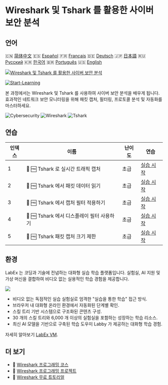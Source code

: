 # Wireshark 및 Tshark 를 활용한 사이버 보안 분석

## 언어

🇨🇳 [简体中文](README_zh.md) 🇪🇸 [Español](README_es.md) 🇫🇷 [Français](README_fr.md) 🇩🇪 [Deutsch](README_de.md) 🇯🇵 [日本語](README_ja.md) 🇷🇺 [Русский](README_ru.md) 🇰🇷 [한국어](README_ko.md) 🇧🇷 [Português](README_pt.md) 🇺🇸 [English](README.md) 

[![Wireshark 및 Tshark 를 활용한 사이버 보안 분석](https://cover-creator.labex.io/cybersecurity-analysis-with-wireshark-and-tshark.png?lang=ko)](https://labex.io/ko/courses/cybersecurity-analysis-with-wireshark-and-tshark)

[![Start-Learning](https://img.shields.io/badge/Start-Learning-whitesmoke?style=for-the-badge)](https://labex.io/ko/courses/cybersecurity-analysis-with-wireshark-and-tshark)

본 과정에서는 Wireshark 및 Tshark 를 사용하여 사이버 보안 분석을 배우게 됩니다. 효과적인 네트워크 보안 모니터링을 위해 패킷 캡처, 필터링, 프로토콜 분석 및 자동화를 마스터하세요.

![Cybersecurity](https://img.shields.io/badge/Cybersecurity-whitesmoke?style=for-the-badge&logo=cybersecurity)
![Wireshark](https://img.shields.io/badge/Wireshark-whitesmoke?style=for-the-badge&logo=wireshark)
![Tshark](https://img.shields.io/badge/Tshark-whitesmoke?style=for-the-badge&logo=tshark)


## 연습

|   인덱스 | 이름                                       | 난이도   | 연습                                                                                                                   |
|----------|--------------------------------------------|----------|------------------------------------------------------------------------------------------------------------------------|
|        1 | 📖 🆓 Tshark 로 실시간 트래픽 캡처         | 초급     | <a target='_blank' href='https://labex.io/ko/tutorials/wireshark-capture-live-traffic-in-tshark-548916'>실습 시작</a>  |
|        2 | 📖 🆓 Tshark 에서 패킷 데이터 읽기         | 초급     | <a target='_blank' href='https://labex.io/ko/tutorials/wireshark-read-packet-data-in-tshark-548937'>실습 시작</a>      |
|        3 | 📖 🆓 Tshark 에서 캡처 필터 적용하기       | 초급     | <a target='_blank' href='https://labex.io/ko/tutorials/wireshark-apply-capture-filters-in-tshark-548914'>실습 시작</a> |
|        4 | 📖 🆓 Tshark 에서 디스플레이 필터 사용하기 | 초급     | <a target='_blank' href='https://labex.io/ko/tutorials/wireshark-use-display-filters-in-tshark-548939'>실습 시작</a>   |
|        5 | 📖 🆓 Tshark 패킷 캡처 크기 제한           | 초급     | <a target='_blank' href='https://labex.io/ko/tutorials/wireshark-limit-capture-size-in-tshark-548932'>실습 시작</a>    |

## 환경

LabEx 는 코딩과 기술에 전념하는 대화형 실습 학습 플랫폼입니다. 실험실, AI 지원 및 가상 머신을 결합하여 비디오 없는 실용적인 학습 경험을 제공합니다.

![](https://tutorial-screenshot.getvm.io/images/vm-1725247253.png)

- 비디오 없는 독점적인 실습 실험실로 엄격한 "실습을 통한 학습" 접근 방식.
- 브라우저 내 대화형 온라인 환경에서 자동화된 단계별 확인.
- 스킬 트리 기반 시스템으로 구조화된 콘텐츠 구성.
- 30 개의 스킬 트리와 6,000 개 이상의 실험실을 포함하는 성장하는 학습 리소스.
- 최신 AI 모델을 기반으로 구축된 학습 도우미 Labby 가 제공하는 대화형 학습 경험.

자세히 알아보기 [LabEx VM](https://support.labex.io/using-labex/virtual-machine).

## 더 보기

- 🔗 [Wireshark 프로그래밍 코스](https://github.com/labex-labs/awesome-programming-courses)
- 🔗 [Wireshark 프로그래밍 프로젝트](https://github.com/labex-labs/awesome-programming-projects)
- 🔗 [Wireshark 무료 튜토리얼](https://github.com/labex-labs/wireshark-free-tutorials)

